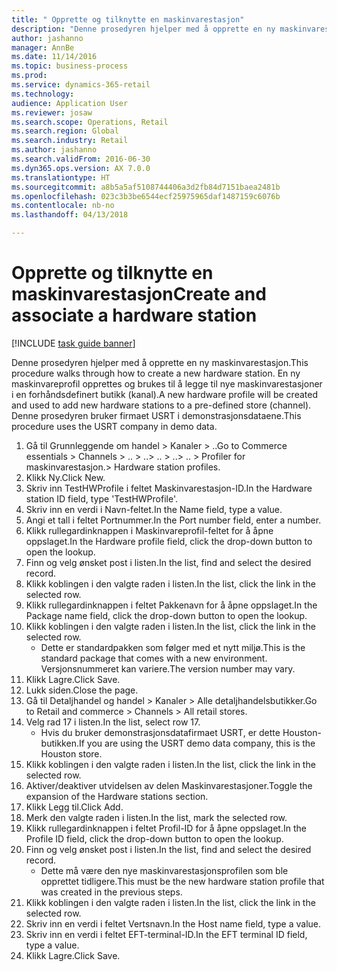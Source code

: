 ```yaml
--- 
title: " Opprette og tilknytte en maskinvarestasjon"
description: "Denne prosedyren hjelper med å opprette en ny maskinvarestasjon."
author: jashanno
manager: AnnBe
ms.date: 11/14/2016
ms.topic: business-process
ms.prod: 
ms.service: dynamics-365-retail
ms.technology: 
audience: Application User
ms.reviewer: josaw
ms.search.scope: Operations, Retail
ms.search.region: Global
ms.search.industry: Retail
ms.author: jashanno
ms.search.validFrom: 2016-06-30
ms.dyn365.ops.version: AX 7.0.0
ms.translationtype: HT
ms.sourcegitcommit: a8b5a5af5108744406a3d2fb84d7151baea2481b
ms.openlocfilehash: 023c3b3be6544ecf25975965daf1487159c6076b
ms.contentlocale: nb-no
ms.lasthandoff: 04/13/2018

---
```

# <a name="create-and-associate-a-hardware-station"></a><span data-ttu-id="bf457-103"> Opprette og tilknytte en maskinvarestasjon</span><span class="sxs-lookup"><span data-stu-id="bf457-103">Create and associate a hardware station</span></span>

[!INCLUDE [task guide banner](../includes/task-guide-banner.md)]

<span data-ttu-id="bf457-104">Denne prosedyren hjelper med å opprette en ny maskinvarestasjon.</span><span class="sxs-lookup"><span data-stu-id="bf457-104">This procedure walks through how to create a new hardware station.</span></span> <span data-ttu-id="bf457-105">En ny maskinvareprofil opprettes og brukes til å legge til nye maskinvarestasjoner i en forhåndsdefinert butikk (kanal).</span><span class="sxs-lookup"><span data-stu-id="bf457-105">A new hardware profile will be created and used to add new hardware stations to a pre-defined store (channel).</span></span> <span data-ttu-id="bf457-106">Denne prosedyren bruker firmaet USRT i demonstrasjonsdataene.</span><span class="sxs-lookup"><span data-stu-id="bf457-106">This procedure uses the USRT company in demo data.</span></span>

1. <span data-ttu-id="bf457-107">Gå til Grunnleggende om handel > Kanaler > ..</span><span class="sxs-lookup"><span data-stu-id="bf457-107">Go to Commerce essentials > Channels > ..</span></span> <span data-ttu-id="bf457-108">> ..</span><span class="sxs-lookup"><span data-stu-id="bf457-108">> ..</span></span> <span data-ttu-id="bf457-109">> ..</span><span class="sxs-lookup"><span data-stu-id="bf457-109">> ..</span></span> <span data-ttu-id="bf457-110">> Profiler for maskinvarestasjon.</span><span class="sxs-lookup"><span data-stu-id="bf457-110">> Hardware station profiles.</span></span>
2. <span data-ttu-id="bf457-111">Klikk Ny.</span><span class="sxs-lookup"><span data-stu-id="bf457-111">Click New.</span></span>
3. <span data-ttu-id="bf457-112">Skriv inn TestHWProfile i feltet Maskinvarestasjon-ID.</span><span class="sxs-lookup"><span data-stu-id="bf457-112">In the Hardware station ID field, type 'TestHWProfile'.</span></span>
4. <span data-ttu-id="bf457-113">Skriv inn en verdi i Navn-feltet.</span><span class="sxs-lookup"><span data-stu-id="bf457-113">In the Name field, type a value.</span></span>
5. <span data-ttu-id="bf457-114">Angi et tall i feltet Portnummer.</span><span class="sxs-lookup"><span data-stu-id="bf457-114">In the Port number field, enter a number.</span></span>
6. <span data-ttu-id="bf457-115">Klikk rullegardinknappen i Maskinvareprofil-feltet for å åpne oppslaget.</span><span class="sxs-lookup"><span data-stu-id="bf457-115">In the Hardware profile field, click the drop-down button to open the lookup.</span></span>
7. <span data-ttu-id="bf457-116">Finn og velg ønsket post i listen.</span><span class="sxs-lookup"><span data-stu-id="bf457-116">In the list, find and select the desired record.</span></span>
8. <span data-ttu-id="bf457-117">Klikk koblingen i den valgte raden i listen.</span><span class="sxs-lookup"><span data-stu-id="bf457-117">In the list, click the link in the selected row.</span></span>
9. <span data-ttu-id="bf457-118">Klikk rullegardinknappen i feltet Pakkenavn for å åpne oppslaget.</span><span class="sxs-lookup"><span data-stu-id="bf457-118">In the Package name field, click the drop-down button to open the lookup.</span></span>
10. <span data-ttu-id="bf457-119">Klikk koblingen i den valgte raden i listen.</span><span class="sxs-lookup"><span data-stu-id="bf457-119">In the list, click the link in the selected row.</span></span>
    * <span data-ttu-id="bf457-120">Dette er standardpakken som følger med et nytt miljø.</span><span class="sxs-lookup"><span data-stu-id="bf457-120">This is the standard package that comes with a new environment.</span></span> <span data-ttu-id="bf457-121">Versjonsnummeret kan variere.</span><span class="sxs-lookup"><span data-stu-id="bf457-121">The version number may vary.</span></span>  
11. <span data-ttu-id="bf457-122">Klikk Lagre.</span><span class="sxs-lookup"><span data-stu-id="bf457-122">Click Save.</span></span>
12. <span data-ttu-id="bf457-123">Lukk siden.</span><span class="sxs-lookup"><span data-stu-id="bf457-123">Close the page.</span></span>
13. <span data-ttu-id="bf457-124">Gå til Detaljhandel og handel > Kanaler > Alle detaljhandelsbutikker.</span><span class="sxs-lookup"><span data-stu-id="bf457-124">Go to Retail and commerce > Channels > All retail stores.</span></span>
14. <span data-ttu-id="bf457-125">Velg rad 17 i listen.</span><span class="sxs-lookup"><span data-stu-id="bf457-125">In the list, select row 17.</span></span>
    * <span data-ttu-id="bf457-126">Hvis du bruker demonstrasjonsdatafirmaet USRT, er dette Houston-butikken.</span><span class="sxs-lookup"><span data-stu-id="bf457-126">If you are using the USRT demo data company, this is the Houston store.</span></span>  
15. <span data-ttu-id="bf457-127">Klikk koblingen i den valgte raden i listen.</span><span class="sxs-lookup"><span data-stu-id="bf457-127">In the list, click the link in the selected row.</span></span>
16. <span data-ttu-id="bf457-128">Aktiver/deaktiver utvidelsen av delen Maskinvarestasjoner.</span><span class="sxs-lookup"><span data-stu-id="bf457-128">Toggle the expansion of the Hardware stations section.</span></span>
17. <span data-ttu-id="bf457-129">Klikk Legg til.</span><span class="sxs-lookup"><span data-stu-id="bf457-129">Click Add.</span></span>
18. <span data-ttu-id="bf457-130">Merk den valgte raden i listen.</span><span class="sxs-lookup"><span data-stu-id="bf457-130">In the list, mark the selected row.</span></span>
19. <span data-ttu-id="bf457-131">Klikk rullegardinknappen i feltet Profil-ID for å åpne oppslaget.</span><span class="sxs-lookup"><span data-stu-id="bf457-131">In the Profile ID field, click the drop-down button to open the lookup.</span></span>
20. <span data-ttu-id="bf457-132">Finn og velg ønsket post i listen.</span><span class="sxs-lookup"><span data-stu-id="bf457-132">In the list, find and select the desired record.</span></span>
    * <span data-ttu-id="bf457-133">Dette må være den nye maskinvarestasjonsprofilen som ble opprettet tidligere.</span><span class="sxs-lookup"><span data-stu-id="bf457-133">This must be the new hardware station profile that was created in the previous steps.</span></span>  
21. <span data-ttu-id="bf457-134">Klikk koblingen i den valgte raden i listen.</span><span class="sxs-lookup"><span data-stu-id="bf457-134">In the list, click the link in the selected row.</span></span>
22. <span data-ttu-id="bf457-135">Skriv inn en verdi i feltet Vertsnavn.</span><span class="sxs-lookup"><span data-stu-id="bf457-135">In the Host name field, type a value.</span></span>
23. <span data-ttu-id="bf457-136">Skriv inn en verdi i feltet EFT-terminal-ID.</span><span class="sxs-lookup"><span data-stu-id="bf457-136">In the EFT terminal ID field, type a value.</span></span>
24. <span data-ttu-id="bf457-137">Klikk Lagre.</span><span class="sxs-lookup"><span data-stu-id="bf457-137">Click Save.</span></span>


